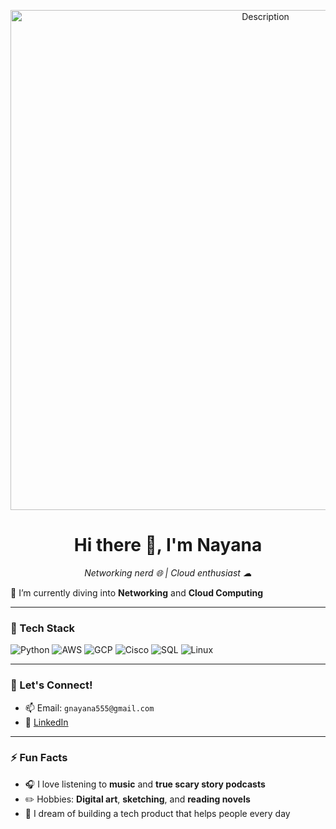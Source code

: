 <p align="center"><img src="https://i.pinimg.com/736x/8e/3c/4e/8e3c4e858347d55dcd8a6676f1f94574.jpg" alt="Description" width="800"/></p>

<h1 align="center">Hi there 👋, I'm Nayana</h1>
<p align="center">
  <em> Networking nerd 🌐 | Cloud enthusiast ☁ </em>
</p>


🔭 I’m currently diving into **Networking** and **Cloud Computing** 

---

### 🧰 Tech Stack

![Python](https://img.shields.io/badge/Python-3776AB?style=for-the-badge&logo=python&logoColor=white)
![AWS](https://img.shields.io/badge/AWS-232F3E?style=for-the-badge&logo=amazon-aws&logoColor=white)
![GCP](https://img.shields.io/badge/GCP-4285F4?style=for-the-badge&logo=google-cloud&logoColor=white)
![Cisco](https://img.shields.io/badge/Cisco-1BA0D7?style=for-the-badge&logo=cisco&logoColor=white)
![SQL](https://img.shields.io/badge/SQL-4479A1?style=for-the-badge&logo=postgresql&logoColor=white)
![Linux](https://img.shields.io/badge/Linux-FCC624?style=for-the-badge&logo=linux&logoColor=black)

---

### 💬 Let's Connect!

- 📫 Email: `gnayana555@gmail.com`
- 💼 [LinkedIn](https://www.linkedin.com/in/nayana-g-18b62b159)

---

### ⚡ Fun Facts

- 🎧 I love listening to **music** and **true scary story podcasts**
- ✏️ Hobbies: **Digital art**, **sketching**, and **reading novels**
- 🚀 I dream of building a tech product that helps people every day


